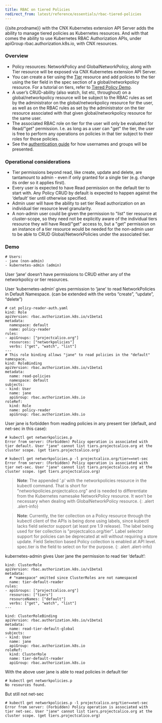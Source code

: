 ```yaml
---
title: RBAC on tiered Policies
redirect_from: latest/reference/essentials/rbac-tiered-policies
---
```


{{site.prodname}} with the CNX Kubernetes extension API Server adds the ability to manage tiered policies as Kubernetes resources. And with that comes the ability to use Kubernetes RBAC Authorization APIs, under apiGroup rbac.authorization.k8s.io, with CNX resources.

### Overview
- Policy resources: NetworkPolicy and GlobalNetworkPolicy, along with Tier resource will be exposed via CNX Kubernetes extension API Server.
- You can create a tier using the [Tier]({{site.baseurl}}/{{page.version}}/reference/essentials/tiered-policy-essentials) resource and add policies to the tier using the tier field in the spec section of a global/networkpolicy resource. For a tutorial on tiers, refer to [Tiered Policy Demo]({{site.baseurl}}/{{page.version}}/reference/calicoctl/resources/tier).
- A user’s CRUD-ability (also watch, list etc, throughout) on a global/networkpolicy resource will be subject to the RBAC rules as set by the administrator on the global/networkpolicy resource for the user, as well as on the RBAC rules as set by the administrator on the tier resource associated with that given global/networkpolicy resource for the same user.
- The associated RBAC role on tier for the user will only be evaluated for Read/"get" permission. I.e. as long as a user can "get" the tier, the user is free to perform any operations on policies in that tier subject to their roles for those policies.
- See the [authentication guide](authentication) for how usernames and groups will be presented.

### Operational considerations
- Tier permissions beyond read, like create, update and delete, are tantamount to admin - even if only granted for a single tier (e.g. change its order so it applies first).
- Every user is expected to have Read permission on the default tier to start with. Any Policy CRUD by default is expected to happen against the ‘default’ tier until otherwise specified.
- Admin user will have the ability to set tier Read authorization on an individual tier resource level granularity.
- A non-admin user could be given the permission to "list" tier resource at cluster-scope, so they need not be explicitly aware of the individual tiers resource they will have Read/"get" access to, but a "get" permission on an instance of a tier resource would be needed for the non-admin user to be able to CRUD Global/NetworkPolicies under the associated tier.

### Demo
```
# Users: 
- jane (non-admin)
- kubernetes-admin (admin)
```
User ‘jane’ doesn’t have permissions to CRUD either any of the networkpolicy or tier resources. 

User ‘kubernetes-admin’ gives permission to ‘jane’ to read NetworkPolicies in Default Namespace. (can be extended with the verbs “create”, “update”, “delete”)

```
# cat policy-reader-auth.yaml
kind: Role
apiVersion: rbac.authorization.k8s.io/v1beta1
metadata:
  namespace: default
  name: policy-reader
rules:
- apiGroups: ["projectcalico.org"] 
  resources: ["networkpolicies"]
  verbs: ["get", "watch", "list"]
---
# This role binding allows "jane" to read policies in the "default" namespace.
kind: RoleBinding
apiVersion: rbac.authorization.k8s.io/v1beta1
metadata:
  name: read-policies
  namespace: default
subjects:
- kind: User
  name: jane
  apiGroup: rbac.authorization.k8s.io
roleRef:
  kind: Role
  name: policy-reader
  apiGroup: rbac.authorization.k8s.io
```

User jane is forbidden from reading policies in any present tier (default, and net-sec in this case):
```
# kubectl get networkpolicies.p
Error from server: (Forbidden) Policy operation is associated with tier default. User "jane" cannot list tiers.projectcalico.org at the cluster scope. (get tiers.projectcalico.org)

# kubectl get networkpolicies.p -l projectcalico.org/tier==net-sec
Error from server: (Forbidden) Policy operation is associated with tier net-sec. User "jane" cannot list tiers.projectcalico.org at the cluster scope. (get tiers.projectcalico.org)
```

> **Note**: The appended '.p' with the networkpolicies resource in the kubectl command. That is short for "networkpolicies.projectcalico.org" and is needed to differentiate from the Kubernetes namesake NetworkPolicy resource. It won't be necessary when dealing with GlobalNetworkPolicy resource.
{: .alert .alert-info}

> **Note**: Currently, the tier collection on a Policy resource through the kubectl client of the APIs is being done using labels, since kubectl lacks field selector support (at least pre 1.9 release). The label being used for tier collection is "projectcalico.org/tier". Label selector support for policies can be deprecated at will without requiring a store update. Field Selection based Policy collection is enabled at API level. spec.tier is the field to select on for the purpose.
{: .alert .alert-info}

kubernetes-admin gives User jane the permission to read tier ‘default’:
```
kind: ClusterRole
apiVersion: rbac.authorization.k8s.io/v1beta1
metadata:
  # "namespace" omitted since ClusterRoles are not namespaced
  name: tier-default-reader
rules:
- apiGroups: ["projectcalico.org"]
  resources: ["tiers"]
  resourceNames: ["default"]
  verbs: ["get", "watch", "list"]
---

kind: ClusterRoleBinding
apiVersion: rbac.authorization.k8s.io/v1beta1
metadata:
  name: read-tier-default-global
subjects:
- kind: User
  name: jane
  apiGroup: rbac.authorization.k8s.io
roleRef:
  kind: ClusterRole
  name: tier-default-reader
  apiGroup: rbac.authorization.k8s.io
```

With the above user jane is able to read policies in default tier
```
# kubectl get networkpolicies.p
No resources found.
```
But still not net-sec
```
# kubectl get networkpolicies.p -l projectcalico.org/tier==net-sec
Error from server: (Forbidden) Policy operation is associated with tier net-sec. User "jane" cannot list tiers.projectcalico.org at the cluster scope. (get tiers.projectcalico.org)
```